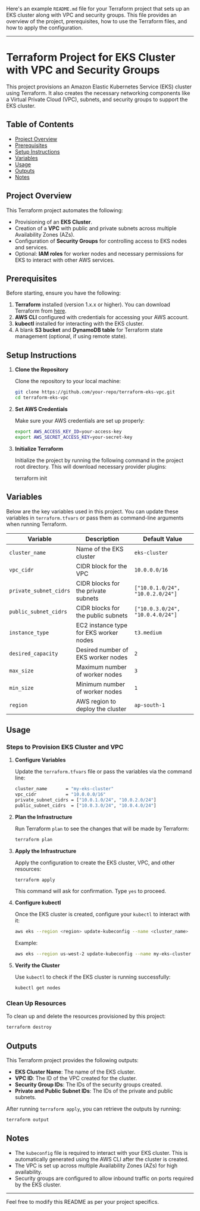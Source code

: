 Here's an example `README.md` file for your Terraform project that sets up an EKS cluster along with VPC and security groups. This file provides an overview of the project, prerequisites, how to use the Terraform files, and how to apply the configuration.

---

# Terraform Project for EKS Cluster with VPC and Security Groups

This project provisions an Amazon Elastic Kubernetes Service (EKS) cluster using Terraform. It also creates the necessary networking components like a Virtual Private Cloud (VPC), subnets, and security groups to support the EKS cluster.

## Table of Contents

- [Project Overview](#project-overview)
- [Prerequisites](#prerequisites)
- [Setup Instructions](#setup-instructions)
- [Variables](#variables)
- [Usage](#usage)
- [Outputs](#outputs)
- [Notes](#notes)

## Project Overview

This Terraform project automates the following:

- Provisioning of an **EKS Cluster**.
- Creation of a **VPC** with public and private subnets across multiple Availability Zones (AZs).
- Configuration of **Security Groups** for controlling access to EKS nodes and services.
- Optional: **IAM roles** for worker nodes and necessary permissions for EKS to interact with other AWS services.

## Prerequisites

Before starting, ensure you have the following:

1. **Terraform** installed (version 1.x.x or higher). You can download Terraform from [here](https://www.terraform.io/downloads).
2. **AWS CLI** configured with credentials for accessing your AWS account.
3. **kubectl** installed for interacting with the EKS cluster.
4. A blank **S3 bucket** and **DynamoDB table** for Terraform state management (optional, if using remote state).

## Setup Instructions

1. **Clone the Repository**
   
   Clone the repository to your local machine:

   ```bash
   git clone https://github.com/your-repo/terraform-eks-vpc.git
   cd terraform-eks-vpc
   ```

2. **Set AWS Credentials**

   Make sure your AWS credentials are set up properly:

   ```bash
   export AWS_ACCESS_KEY_ID=your-access-key
   export AWS_SECRET_ACCESS_KEY=your-secret-key
   ```

3. **Initialize Terraform**

   Initialize the project by running the following command in the project root directory. This will download necessary provider plugins:
 
   terraform init
 

## Variables

Below are the key variables used in this project. You can update these variables in `terraform.tfvars` or pass them as command-line arguments when running Terraform.

| Variable                    | Description                               | Default Value  |
|-----------------------------|-------------------------------------------|----------------|
| `cluster_name`               | Name of the EKS cluster                   | `eks-cluster`  |
| `vpc_cidr`                   | CIDR block for the VPC                    | `10.0.0.0/16`  |
| `private_subnet_cidrs`       | CIDR blocks for the private subnets       | `["10.0.1.0/24", "10.0.2.0/24"]` |
| `public_subnet_cidrs`        | CIDR blocks for the public subnets        | `["10.0.3.0/24", "10.0.4.0/24"]` |
| `instance_type`              | EC2 instance type for EKS worker nodes    | `t3.medium`    |
| `desired_capacity`           | Desired number of EKS worker nodes        | `2`            |
| `max_size`                   | Maximum number of worker nodes            | `3`            |
| `min_size`                   | Minimum number of worker nodes            | `1`            |
| `region`                     | AWS region to deploy the cluster          | `ap-south-1`    |

## Usage

### Steps to Provision EKS Cluster and VPC

1. **Configure Variables**

   Update the `terraform.tfvars` file or pass the variables via the command line:

   ```bash
   cluster_name       = "my-eks-cluster"
   vpc_cidr           = "10.0.0.0/16"
   private_subnet_cidrs = ["10.0.1.0/24", "10.0.2.0/24"]
   public_subnet_cidrs  = ["10.0.3.0/24", "10.0.4.0/24"]
   ```

2. **Plan the Infrastructure**

   Run Terraform `plan` to see the changes that will be made by Terraform:

   ```bash
   terraform plan
   ```

3. **Apply the Infrastructure**

   Apply the configuration to create the EKS cluster, VPC, and other resources:

   ```bash
   terraform apply
   ```

   This command will ask for confirmation. Type `yes` to proceed.

4. **Configure kubectl**

   Once the EKS cluster is created, configure your `kubectl` to interact with it:

   ```bash
   aws eks --region <region> update-kubeconfig --name <cluster_name>
   ```

   Example:

   ```bash
   aws eks --region us-west-2 update-kubeconfig --name my-eks-cluster
   ```

5. **Verify the Cluster**

   Use `kubectl` to check if the EKS cluster is running successfully:

   ```bash
   kubectl get nodes
   ```

### Clean Up Resources

To clean up and delete the resources provisioned by this project:

```bash
terraform destroy
```

## Outputs

This Terraform project provides the following outputs:

- **EKS Cluster Name**: The name of the EKS cluster.
- **VPC ID**: The ID of the VPC created for the cluster.
- **Security Group IDs**: The IDs of the security groups created.
- **Private and Public Subnet IDs**: The IDs of the private and public subnets.
  
After running `terraform apply`, you can retrieve the outputs by running:

```bash
terraform output
```

## Notes

- The `kubeconfig` file is required to interact with your EKS cluster. This is automatically generated using the AWS CLI after the cluster is created.
- The VPC is set up across multiple Availability Zones (AZs) for high availability.
- Security groups are configured to allow inbound traffic on ports required by the EKS cluster.

---

Feel free to modify this README as per your project specifics.
